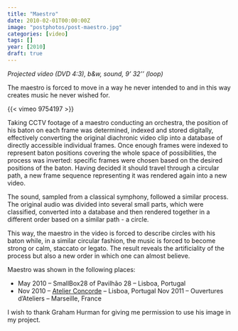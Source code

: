```yaml
---
title: "Maestro"
date: 2010-02-01T00:00:00Z
image: "postphotos/post-maestro.jpg"
categories: [video]
tags: []
year: [2010]
draft: true
---
```


_Projected video (DVD 4:3), b&w, sound, 9’ 32’’ (loop)_

The maestro is forced to move in a way he never intended to and in this way creates music he never wished for.
<!--more-->

{{< vimeo 9754197 >}}

Taking CCTV footage of a maestro conducting an orchestra, the position of his baton on each frame was determined, indexed and stored digitally, effectively converting the original diachronic video clip into a database of directly accessible individual frames. Once enough frames were indexed to represent baton positions covering the whole space of possibilities, the process was inverted: specific frames were chosen based on the desired positions of the baton. Having decided it should travel through a circular path, a new frame sequence representing it was rendered again into a new video.

The sound, sampled from a classical symphony, followed a similar process. The original audio was divided into several small parts, which were classified, converted into a database and then rendered together in a different order based on a similar path - a circle.

This way, the maestro in the video is forced to describe circles with his baton while, in a similar circular fashion, the music is forced to become strong or calm, staccato or legato. The result reveals the artificiality of the process but also a new order in which one can almost believe.

Maestro was shown in the following places:
* May 2010 – SmallBox28 of Pavilhão 28 – Lisboa, Portugal
* Nov 2010 – [Atelier Concorde][1] – Lisboa, Portugal
Nov 2011 – Ouvertures d’Ateliers – Marseille, France

I wish to thank Graham Hurman for giving me permission to use his image in my project.

[1]: http://atelierconcorde.org
